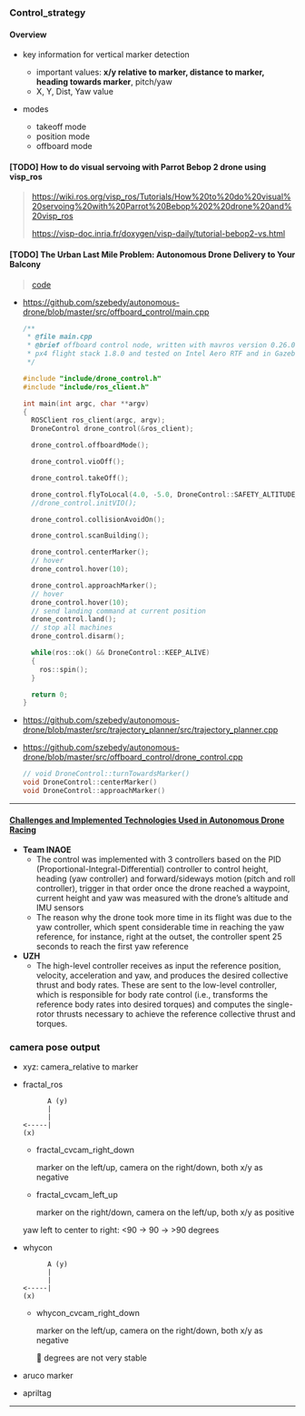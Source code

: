 ### Control_strategy

#### Overview

- key information for vertical marker detection
  - important values: **x/y relative to marker, distance to marker, heading towards marker**, pitch/yaw
  - X, Y, Dist, Yaw value

- modes
  - takeoff mode
  - position mode
  - offboard mode

#### [TODO] How to do visual servoing with Parrot Bebop 2 drone using visp_ros

> https://wiki.ros.org/visp_ros/Tutorials/How%20to%20do%20visual%20servoing%20with%20Parrot%20Bebop%202%20drone%20and%20visp_ros
>
> https://visp-doc.inria.fr/doxygen/visp-daily/tutorial-bebop2-vs.html

#### [TODO] The Urban Last Mile Problem: Autonomous Drone Delivery to Your Balcony

> [code](https://github.com/szebedy/autonomous-drone)

- https://github.com/szebedy/autonomous-drone/blob/master/src/offboard_control/main.cpp

  ```c++
  /**
   * @file main.cpp
   * @brief offboard control node, written with mavros version 0.26.0,
   * px4 flight stack 1.8.0 and tested on Intel Aero RTF and in Gazebo SITL
   */
  
  #include "include/drone_control.h"
  #include "include/ros_client.h"
  
  int main(int argc, char **argv)
  {
    ROSClient ros_client(argc, argv);
    DroneControl drone_control(&ros_client);
  
    drone_control.offboardMode();
  
    drone_control.vioOff();
  
    drone_control.takeOff();
  
    drone_control.flyToLocal(4.0, -5.0, DroneControl::SAFETY_ALTITUDE_GPS);
    //drone_control.initVIO();
  
    drone_control.collisionAvoidOn();
  
    drone_control.scanBuilding();
  
    drone_control.centerMarker();
    // hover
    drone_control.hover(10);
  
    drone_control.approachMarker();
    // hover
    drone_control.hover(10);
    // send landing command at current position
    drone_control.land();
    // stop all machines
    drone_control.disarm();
  
    while(ros::ok() && DroneControl::KEEP_ALIVE)
    {
      ros::spin();
    }
  
    return 0;
  }
  ```

- https://github.com/szebedy/autonomous-drone/blob/master/src/trajectory_planner/src/trajectory_planner.cpp

- https://github.com/szebedy/autonomous-drone/blob/master/src/offboard_control/drone_control.cpp

  ```c++
  // void DroneControl::turnTowardsMarker()
  void DroneControl::centerMarker()
  void DroneControl::approachMarker()
  ```

---

#### [Challenges and Implemented Technologies Used in Autonomous Drone Racing](http://rpg.ifi.uzh.ch/docs/ISR19_Moon.pdf)

- **Team INAOE**
  - The control was implemented with 3 controllers based on the PID (Proportional-Integral-Differential) controller to control height, heading (yaw controller) and forward/sideways motion (pitch and roll controller), trigger in that order once the drone reached a waypoint, current height and yaw was measured with the drone’s altitude and IMU sensors
  -  The reason why the drone took more time in its flight was due to the yaw controller, which spent considerable time in reaching the yaw reference, for instance, right at the outset, the controller spent 25 seconds to reach the first yaw reference
- **UZH**
  - The high-level controller receives as input the reference position, velocity, acceleration and yaw, and produces the desired collective thrust and body rates. These are sent to the low-level controller, which is responsible for body rate control (i.e., transforms the reference body rates into desired torques) and computes the single-rotor thrusts necessary to achieve the reference collective thrust and torques.

### camera pose output

- xyz: camera_relative to marker

- fractal_ros

  ```
        A (y)
        |
        |
  <-----|
  (x)
  ```

  - fractal_cvcam_right_down

    marker on the left/up, camera on the right/down, both x/y as negative

  - fractal_cvcam_left_up

    marker on the right/down, camera on the left/up, both x/y as positive

  yaw left to center to right: <90 -> 90 -> >90 degrees

- whycon

  ```
        A (y)
        |
        |
  <-----|
  (x)
  ```

  - whycon_cvcam_right_down

    marker on the left/up, camera on the right/down, both x/y as negative

    :construction: degrees are not very stable

- aruco marker
- apriltag

---


